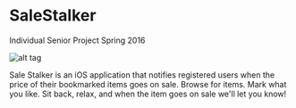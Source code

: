 # SaleStalker
Individual Senior Project Spring 2016

![alt tag](https://raw.githubusercontent.com/username/projectname/branch/path/to/img.png)

Sale Stalker is an iOS application that notifies registered users when the price of their bookmarked items goes on sale.
Browse for items. 
Mark what you like. Sit back, relax, and when the item goes on sale we'll let you know!


